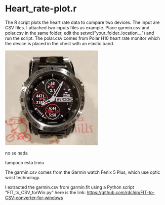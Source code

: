 # Heart_rate-plot.r

The R script plots the heart rate data to compare two devices. The input are CSV files. I attached two inputs files as example. Place garmin.csv and polar.csv in the same folder, edit the setwd("your_folder_location__") and run the script. The polar.csv comes from Polar H10 heart rate monitor which the device is placed in the chest with an elastic band. 

<img src="readme_images/fenix5plus.png" width=300>

no se nada



tampoco esta linea

The garmin.csv comes from the Garmin watch Fenix 5 Plus, which use optic wrist technology.


I extracted the garmin.csv from garmin.fit using a Python script "FIT_to_CSV_forWin.py" here is the link: https://github.com/rdchip/FIT-to-CSV-converter-for-windows  
